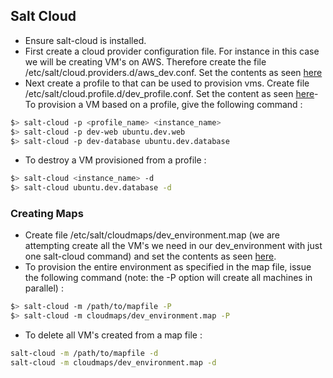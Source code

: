## Salt Cloud
- Ensure salt-cloud is installed.
- First create a cloud provider configuration file. For instance in this case we will be creating VM's on AWS. Therefore create the file /etc/salt/cloud.providers.d/aws_dev.conf. Set the contents as seen [here](https://github.com/nobleprog-salt/salt-apps/blob/master/config/cloud/cloud.providers.d/aws_dev.conf)   
- Next create a profile to that can be used to provision vms. Create file /etc/salt/cloud.profile.d/dev_profile.conf. Set the content as seen [here](https://github.com/nobleprog-salt/salt-apps/blob/master/config/cloud/cloud.profiles.d/dev_profile.conf)- To provision a VM based on a profile, give the following command :
```sh
$> salt-cloud -p <profile_name> <instance_name>
$> salt-cloud -p dev-web ubuntu.dev.web
$> salt-cloud -p dev-database ubuntu.dev.database
```  
- To destroy a VM provisioned from a profile :
```sh
$> salt-cloud <instance_name> -d
$> salt-cloud ubuntu.dev.database -d
```

### Creating Maps
- Create file /etc/salt/cloudmaps/dev_environment.map (we are attempting create all the VM's we need in our dev_environment with just one salt-cloud command) and set the contents as seen [here](https://github.com/nobleprog-salt/salt-apps/blob/master/config/cloud/cloudmaps/dev_environment.map).   
- To provision the entire environment as specified in the map file, issue the following command (note: the -P option will create all machines in parallel) :
```sh
$> salt-cloud -m /path/to/mapfile -P
$> salt-cloud -m cloudmaps/dev_environment.map -P
```
- To delete all VM's created from a map file :
```sh
salt-cloud -m /path/to/mapfile -d
salt-cloud -m cloudmaps/dev_environment.map -d
```
